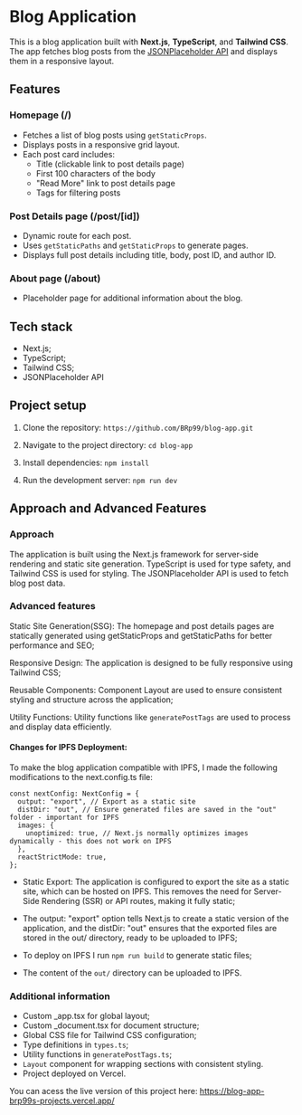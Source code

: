 # Blog Application

This is a blog application built with **Next.js**, **TypeScript**, and **Tailwind CSS**. The app fetches blog posts from the [JSONPlaceholder API](https://jsonplaceholder.typicode.com/posts) and displays them in a responsive layout.

## Features

### Homepage (/)

- Fetches a list of blog posts using `getStaticProps`.
- Displays posts in a responsive grid layout.
- Each post card includes:
  - Title (clickable link to post details page)
  - First 100 characters of the body
  - "Read More" link to post details page
  - Tags for filtering posts

### Post Details page (/post/[id])

- Dynamic route for each post.
- Uses `getStaticPaths` and `getStaticProps` to generate pages.
- Displays full post details including title, body, post ID, and author ID.

### About page (/about)

- Placeholder page for additional information about the blog.

## Tech stack

- Next.js;
- TypeScript;
- Tailwind CSS;
- JSONPlaceholder API

## Project setup

1. Clone the repository: `https://github.com/BRp99/blog-app.git`
2. Navigate to the project directory: `cd blog-app`
3. Install dependencies:
   `npm install`

4. Run the development server:
   `npm run dev`

## Approach and Advanced Features

### Approach

The application is built using the Next.js framework for server-side rendering and static site generation. TypeScript is used for type safety, and Tailwind CSS is used for styling. The JSONPlaceholder API is used to fetch blog post data.

### Advanced features

Static Site Generation(SSG): The homepage and post details pages are statically generated using getStaticProps and getStaticPaths for better performance and SEO;

Responsive Design: The application is designed to be fully responsive using Tailwind CSS;

Reusable Components: Component Layout are used to ensure consistent styling and structure across the application;

Utility Functions: Utility functions like `generatePostTags` are used to process and display data efficiently.

#### Changes for IPFS Deployment:

To make the blog application compatible with IPFS, I made the following modifications to the next.config.ts file:

```
const nextConfig: NextConfig = {
  output: "export", // Export as a static site
  distDir: "out", // Ensure generated files are saved in the "out" folder - important for IPFS
  images: {
    unoptimized: true, // Next.js normally optimizes images dynamically - this does not work on IPFS
  },
  reactStrictMode: true,
};

```

- Static Export: The application is configured to export the site as a static site, which can be hosted on IPFS. This removes the need for Server-Side Rendering (SSR) or API routes, making it fully static;

- The output: "export" option tells Next.js to create a static version of the application, and the distDir: "out" ensures that the exported files are stored in the out/ directory, ready to be uploaded to IPFS;

- To deploy on IPFS I run `npm run build` to generate static files;
- The content of the `out/` directory can be uploaded to IPFS.

### Additional information

- Custom \_app.tsx for global layout;
- Custom \_document.tsx for document structure;
- Global CSS file for Tailwind CSS configuration;
- Type definitions in `types.ts`;
- Utility functions in `generatePostTags.ts`;
- `Layout` component for wrapping sections with consistent styling.
- Project deployed on Vercel.

You can acess the live version of this project here: https://blog-app-brp99s-projects.vercel.app/
